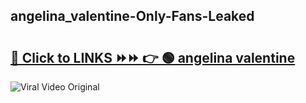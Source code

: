 
 ## angelina_valentine-Only-Fans-Leaked

# <h2><a href="https://clipsfans.com/angelina_valentine&ref=git">🔗 Click to LINKS ⏩⏩ 👉 🟢 angelina valentine </a></h2>

<a href="https://clipsfans.com/angelina_valentine&ref=git" rel="nofollow" data-target="animated-image.originalLink"><img src="https://i.ibb.co.com/xMMVF88/686577567.gif" alt="Viral Video Original" style="max-width: 100%; display: inline-block;" data-target="animated-image.originalImage"></a>
